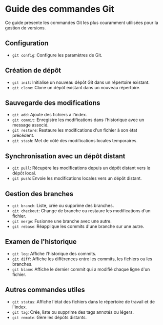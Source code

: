 # Guide des commandes Git

Ce guide présente les commandes Git les plus couramment utilisées pour la gestion de versions.

## Configuration

- `git config`: Configure les paramètres de Git.

## Création de dépôt

- `git init`: Initialise un nouveau dépôt Git dans un répertoire existant.
- `git clone`: Clone un dépôt existant dans un nouveau répertoire.

## Sauvegarde des modifications

- `git add`: Ajoute des fichiers à l'index.
- `git commit`: Enregistre les modifications dans l'historique avec un message associé.
- `git restore`: Restaure les modifications d'un fichier à son état précédent.
- `git stash`: Met de côté des modifications locales temporaires.

## Synchronisation avec un dépôt distant

- `git pull`: Récupère les modifications depuis un dépôt distant vers le dépôt local.
- `git push`: Envoie les modifications locales vers un dépôt distant.

## Gestion des branches

- `git branch`: Liste, crée ou supprime des branches.
- `git checkout`: Change de branche ou restaure les modifications d'un fichier.
- `git merge`: Fusionne une branche avec une autre.
- `git rebase`: Réapplique les commits d'une branche sur une autre.

## Examen de l'historique

- `git log`: Affiche l'historique des commits.
- `git diff`: Affiche les différences entre les commits, les fichiers ou les branches.
- `git blame`: Affiche le dernier commit qui a modifié chaque ligne d'un fichier.

## Autres commandes utiles

- `git status`: Affiche l'état des fichiers dans le répertoire de travail et de l'index.
- `git tag`: Crée, liste ou supprime des tags annotés ou légers.
- `git remote`: Gère les dépôts distants.


